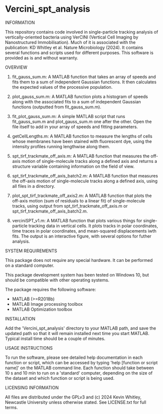 # Vercini_spt_analysis

 INFORMATION
 
This repository contains code involved in single-particle tracking analysis of vertically-oriented bacteria using VerCINI (Vertical Cell Imaging by Nanostructured Immobilisation). Much of it is associated with the publication: KD Whitley et al. Nature Microbiology (2024). It contains several functions and scripts used for different purposes. This software is provided as is and without warranty.

OVERVIEW

1. fit_gauss_sum.m: A MATLAB function that takes an array of speeds and fits them to a sum of independent Gaussian functions. It then calculates the expected values of the processive population.
2. plot_gauss_sum.m: A MATLAB function plots a histogram of speeds along with the associated fits to a sum of independent Gaussian functions (outputted from fit_gauss_sum.m).
3. fit_plot_gauss_sum.m: A simple MATLAB script that runs fit_gauss_sum.m and plot_gauss_sum.m one after the other. Open the file itself to add in your array of speeds and fitting parameters.
4. getCellLengths.m: A MATLAB function to measure the lengths of cells whose membranes have been stained with fluorescent dye, using the intensity profiles running lengthwise along them.
5. spt_tirf_trackmate_off_axis.m: A MATLAB function that measures the off-axis motion of single-molecule tracks along a defined axis and returns a structure variable containing information on the field of view.
6. spt_tirf_trackmate_off_axis_batch2.m: A MATLAB function that measures the off-axis motion of single-molecule tracks along a defined axis, using all files in a directory.
7. plot_spt_tirf_trackmate_off_axis2.m: A MATLAB function that plots the off-axis motion (sum of residuals to a linear fit) of single-molecule tracks, using output from spt_tirf_trackmate_off_axis.m or spt_tirf_trackmate_off_axis_batch2.m.

8. verciniSPT_v1.m: A MATLAB function that plots various things for single-particle tracking data in vertical cells. It plots tracks in polar coordinates, time traces in polar coordinates, and mean-squared displacements iwth fits. The output is an interactive figure, with several options for futher analysis.

SYSTEM REQUIREMENTS

This package does not require any special hardware. It can be performed on a standard computer.

This package development system has been tested on Windows 10, but should be compatible with other operating systems.

The package requires the following software:

- MATLAB (>=R2018b)
- MATLAB Image processing toolbox
- MATLAB Optimization toolbox

INSTALLATION

Add the 'Vercini_spt_analysis' directory to your MATLAB path, and save the updated path so that it will remain installed next time you start MATLAB. Typical install time should be a couple of minutes.

USAGE INSTRUCTIONS

To run the software, please see detailed help documentation in each function or script, which can be accessed by typing 'help [function or script name]' on the MATLAB command line. Each function should take between 10 s and 10 min to run on a 'standard' computer, depending on the size of the dataset and which function or script is being used.

LICENSING INFORMATION

All files are distributed under the GPLv3 and (c) 2024 Kevin Whitley, Newcastle University unless otherwise stated. See LICENSE.txt for full terms.
